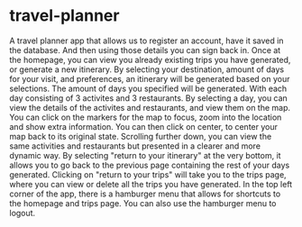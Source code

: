 # travel-planner

A travel planner app that allows us to register an account, have it saved in the database. And then using those details you can sign back in. Once at the homepage, you can view you already existing trips you have generated, or generate a new itinerary. By selecting your destination, amount of days for your visit, and preferences, an itinerary will be generated based on your selections. The amount of days you specified will be generated. With each day consisting of 3 activites and 3 restaurants. By selecting a day, you can view the details of the activites and restaurants, and view them on the map. You can click on the markers for the map to focus, zoom into the location and show extra information. You can then click on center, to center your map back to its original state. Scrolling further down, you can view the same activities and restaurants but presented in a clearer and more dynamic way. By selecting "return to your itinerary" at the very bottom, it allows you to go back to the previous page containing the rest of your days generated. Clicking on "return to your trips" will take you to the trips page, where you can view or delete all the trips you have generated. In the top left corner of the app, there is a hamburger menu that allows for shortcuts to the homepage and trips page. You can also use the hamburger menu to logout.
